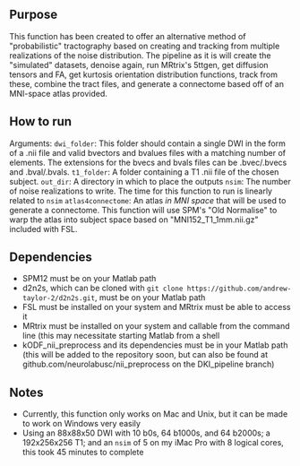 ## Purpose
This function has been created to offer an alternative method of "probabilistic" tractography based on creating and tracking from multiple realizations of the noise distribution.
The pipeline as it is will create the "simulated" datasets, denoise again, run MRtrix's 5ttgen, get diffusion tensors and FA, get kurtosis orientation distribution functions, track from these, combine the tract files, and generate a connectome based off of an MNI-space atlas provided.

## How to run 
Arguments:
	`dwi_folder`: This folder should contain a single DWI in the form of a .nii file and valid bvectors and bvalues files with a matching number of elements. The extensions for the bvecs and bvals files can be .bvec/.bvecs and .bval/.bvals.
	`t1_folder`: A folder containing a T1 .nii file of the chosen subject.
	`out_dir`: A directory in which to place the outputs
	`nsim`: The number of noise realizations to write. The time for this function to run is linearly related to `nsim`
	`atlas4connectome`: An atlas *in MNI space* that will be used to generate a connectome. This function will use SPM's "Old Normalise" to warp the atlas into subject space based on "MNI152_T1_1mm.nii.gz" included with FSL.

## Dependencies
- SPM12 must be on your Matlab path
- d2n2s, which can be cloned with `git clone https://github.com/andrew-taylor-2/d2n2s.git`, must be on your Matlab path
- FSL must be installed on your system and MRtrix must be able to access it
- MRtrix must be installed on your system and callable from the command line (this may necessitate starting Matlab from a shell
- kODF_nii_preprocess and its dependencies must be in your Matlab path (this will be added to the repository soon, but can also be found at github.com/neurolabusc/nii_preprocess on the DKI_pipeline branch)

## Notes
- Currently, this function only works on Mac and Unix, but it can be made to work on Windows very easily
- Using an 88x88x50 DWI with 10 b0s, 64 b1000s, and 64 b2000s; a 192x256x256 T1; and an `nsim` of 5 on my iMac Pro with 8 logical cores, this took 45 minutes to complete

